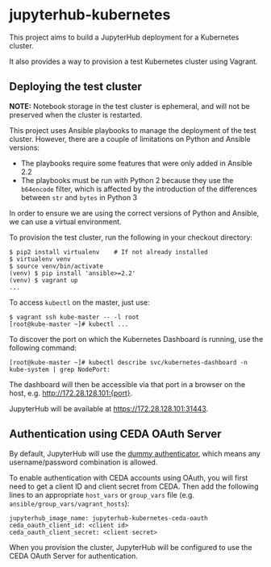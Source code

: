# jupyterhub-kubernetes

This project aims to build a JupyterHub deployment for a Kubernetes cluster.

It also provides a way to provision a test Kubernetes cluster using Vagrant.

## Deploying the test cluster

**NOTE:** Notebook storage in the test cluster is ephemeral, and will not be preserved
when the cluster is restarted.

This project uses Ansible playbooks to manage the deployment of the test cluster.
However, there are a couple of limitations on Python and Ansible versions:

  * The playbooks require some features that were only added in Ansible 2.2
  * The playbooks must be run with Python 2 because they use the `b64encode` filter,
    which is affected by the introduction of the differences between `str` and
    `bytes` in Python 3

In order to ensure we are using the correct versions of Python and Ansible, we can
use a virtual environment.

To provision the test cluster, run the following in your checkout directory:

```
$ pip2 install virtualenv    # If not already installed
$ virtualenv venv
$ source venv/bin/activate
(venv) $ pip install 'ansible>=2.2'
(venv) $ vagrant up
...
```

To access `kubectl` on the master, just use:

```
$ vagrant ssh kube-master -- -l root
[root@kube-master ~]# kubectl ...
```

To discover the port on which the Kubernetes Dashboard is running, use the following command:

```
[root@kube-master ~]# kubectl describe svc/kubernetes-dashboard -n kube-system | grep NodePort:
```

The dashboard will then be accessible via that port in a browser on the host, e.g. http://172.28.128.101:{port}.

JupyterHub will be available at https://172.28.128.101:31443.

## Authentication using CEDA OAuth Server

By default, JupyterHub will use the [dummy authenticator](https://github.com/yuvipanda/jupyterhub-dummy-authenticator),
which means any username/password combination is allowed.

To enable authentication with CEDA accounts using OAuth, you will first need to get
a client ID and client secret from CEDA. Then add the following lines to an appropriate
`host_vars` or `group_vars` file (e.g. `ansible/group_vars/vagrant_hosts`):

```
jupyterhub_image_name: jupyterhub-kubernetes-ceda-oauth
ceda_oauth_client_id: <client id>
ceda_oauth_client_secret: <client secret>
```

When you provision the cluster, JupyterHub will be configured to use the CEDA OAuth Server for authentication.

